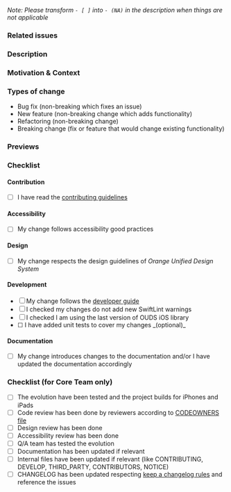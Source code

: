 _Note: Please transform `- [ ]` into `- (NA)` in the description when things are not applicable_

### Related issues

<!-- Please link any related issues here. -->

### Description

<!-- Describe your changes in detail -->

### Motivation & Context

<!-- Why is this change required? What problem does it solve? -->

### Types of change

<!-- What types of changes do your code introduce? -->
<!-- Please remove the unused items in the list -->

- Bug fix (non-breaking which fixes an issue)
- New feature (non-breaking change which adds functionality)
- Refactoring (non-breaking change)
- Breaking change (fix or feature that would change existing functionality)

### Previews

<!-- Please add screenshots or videos showing your evolutions -->

### Checklist

<!-- Go over all the following points, and put an `x` in all the boxes that apply. -->
<!-- If you're unsure about any of these, don't hesitate to ask. We're here to help! -->
<!-- Note that any checkboxes not optional must be ticked by an 'x' (or '(NA)') and our [branch ruleset](https://github.com/marketplace/task-list-completed) may block any merge if some mandatory boxes remain empty -->
<!-- Your branch used to submit the evolutions must be prefixed by the issue number like 666-add-some-feature -->

#### Contribution

- [ ] I have read the [contributing guidelines](https://github.com/Orange-OpenSource/ouds-ios-design-system-toolbox/blob/develop/.github/CONTRIBUTING.md)

#### Accessibility

- [ ] My change follows accessibility good practices

#### Design

- [ ] My change respects the design guidelines of _Orange Unified Design System_

#### Development

- [ ] My change follows the [developer guide](https://github.com/Orange-OpenSource/ouds-ios/blob/develop/.github/DEVELOP.md)
- [ ] I checked my changes do not add new SwiftLint warnings
- [ ] I checked I am using the last version of OUDS iOS library
- [ ] <!-- OPTIONAL --> I have added unit tests to cover my changes _(optional)_

#### Documentation

- [ ] My change introduces changes to the documentation and/or I have updated the documentation accordingly

### Checklist (for Core Team only)

- [ ] The evolution have been tested and the project builds for iPhones and iPads
- [ ] Code review has been done by reviewers according to [CODEOWNERS file](https://github.com/Orange-OpenSource/ouds-ios-design-system-toolbox/blob/develop/.github/CODEOWNERS)
- [ ] Design review has been done
- [ ] Accessibility review has been done
- [ ] Q/A team has tested the evolution
- [ ] Documentation has been updated if relevant
- [ ] Internal files have been updated if relevant (like CONTRIBUTING, DEVELOP, THIRD_PARTY, CONTRIBUTORS, NOTICE)
- [ ] CHANGELOG has been updated respecting [keep a changelog rules](https://keepachangelog.com/en/1.0.0/) and reference the issues

